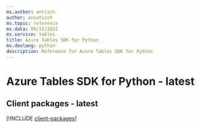 ```yaml
---
ms.author: antisch
author: annatisch
ms.topic: reference
ms.data: 09/22/2022
ms.service: tables
title: Azure Tables SDK for Python
ms.devlang: python
description: Reference for Azure Tables SDK for Python
---
```

# Azure Tables SDK for Python - latest

## Client packages - latest
[!INCLUDE [client-packages](tables-client-index.md)]